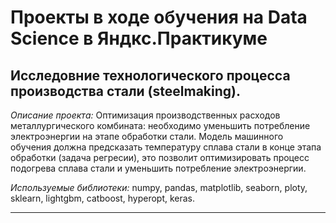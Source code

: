 ﻿# Проекты в ходе обучения на Data Science в Яндкс.Практикуме
      
## Исследовние технологического процесса производства стали (steelmaking).
*Описание проекта:*
Оптимизация производственных расходов металлургического комбината: необходимо уменьшить потребление электроэнергии на этапе обработки стали. 
Модель машинного обучения должна предсказать температуру сплава стали в конце этапа обработки (задача регресии), это позволит оптимизировать процесс подогрева сплава стали и уменьшить потребление электроэнергии.

*Используемые библиотеки:*
numpy, pandas, matplotlib, seaborn, ploty, sklearn, lightgbm, catboost, hyperopt, keras.
____
